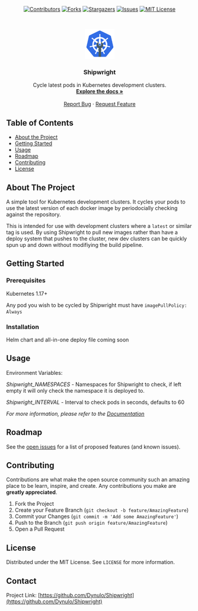 <center>

[![Contributors][contributors-shield]][contributors-url]
[![Forks][forks-shield]][forks-url]
[![Stargazers][stars-shield]][stars-url]
[![Issues][issues-shield]][issues-url]
[![MIT License][license-shield]][license-url]

</center>


<!-- PROJECT LOGO -->
<br />
<p align="center">
  <a href="https://github.com/Dynulo/Shipwright">
    <img src="docs/images/logo.png" alt="Logo" width="80" height="80">
  </a>

  <h3 align="center">Shipwright</h3>

  <p align="center">
    Cycle latest pods in Kubernetes development clusters.
    <br />
    <a href="https://Dynulo.github.io/Shipwright"><strong>Explore the docs »</strong></a>
    <br />
    <br />
    <a href="https://github.com/Dynulo/Shipwright/issues">Report Bug</a>
    ·
    <a href="https://github.com/Dynulo/Shipwright/issues">Request Feature</a>
  </p>
</p>



<!-- TABLE OF CONTENTS -->
## Table of Contents

* [About the Project](#about-the-project)
* [Getting Started](#getting-started)
* [Usage](#usage)
* [Roadmap](#roadmap)
* [Contributing](#contributing)
* [License](#license)



<!-- ABOUT THE PROJECT -->
## About The Project

A simple tool for Kubernetes development clusters. It cycles your pods to use the latest version of each docker image by periodocially checking against the repository.

This is intended for use with development clusters where a `latest` or similar tag is used. By using Shipwright to pull new images rather than have a deploy system that pushes to the cluster, new dev clusters can be quickly spun up and down without modifiying the build pipeline.


<!-- GETTING STARTED -->
## Getting Started

### Prerequisites

Kubernetes 1.17+

Any pod you wish to be cycled by Shipwright must have `imagePullPolicy: Always`

### Installation

Helm chart and all-in-one deploy file coming soon



<!-- USAGE EXAMPLES -->
## Usage

Environment Variables:

*Shipwright_NAMESPACES* - Namespaces for Shipwright to check, if left empty it will only check the namespace it is deployed to.

*Shipwright_INTERVAL* - Interval to check pods in seconds, defaults to 60

_For more information, please refer to the [Documentation](https://Dynulo.github.io/Shipwright)_



<!-- ROADMAP -->
## Roadmap

See the [open issues](https://github.com/Dynulo/Shipwright/issues) for a list of proposed features (and known issues).



<!-- CONTRIBUTING -->
## Contributing

Contributions are what make the open source community such an amazing place to be learn, inspire, and create. Any contributions you make are **greatly appreciated**.

1. Fork the Project
2. Create your Feature Branch (`git checkout -b feature/AmazingFeature`)
3. Commit your Changes (`git commit -m 'Add some AmazingFeature'`)
4. Push to the Branch (`git push origin feature/AmazingFeature`)
5. Open a Pull Request



<!-- LICENSE -->
## License

Distributed under the MIT License. See `LICENSE` for more information.



<!-- CONTACT -->
## Contact

Project Link: [https://github.com/Dynulo/Shipwright](https://github.com/Dynulo/Shipwright)


<!-- MARKDOWN LINKS & IMAGES -->
<!-- https://www.markdownguide.org/basic-syntax/#reference-style-links -->
[contributors-shield]: https://img.shields.io/github/contributors/Dynulo/Shipwright.svg?style=flat-square
[contributors-url]: https://github.com/Dynulo/Shipwright/graphs/contributors
[forks-shield]: https://img.shields.io/github/forks/Dynulo/Shipwright.svg?style=flat-square
[forks-url]: https://github.com/Dynulo/Shipwright/network/members
[stars-shield]: https://img.shields.io/github/stars/Dynulo/Shipwright.svg?style=flat-square
[stars-url]: https://github.com/Dynulo/Shipwright/stargazers
[issues-shield]: https://img.shields.io/github/issues/Dynulo/Shipwright.svg?style=flat-square
[issues-url]: https://github.com/Dynulo/Shipwright/issues
[license-shield]: https://img.shields.io/github/license/Dynulo/Shipwright.svg?style=flat-square
[license-url]: https://github.com/Dynulo/Shipwright/blob/master/LICENSE.txt
